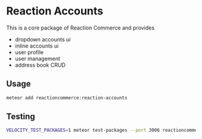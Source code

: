 # Reaction Accounts
This is a core package of Reaction Commerce and provides
- dropdown accounts ui
- inline accounts ui
- user profile
- user management
- address book CRUD

## Usage

```bash
meteor add reactioncommerce:reaction-accounts
```

## Testing

```bash
VELOCITY_TEST_PACKAGES=1 meteor test-packages --port 3006 reactioncommerce:reaction-accounts
```
